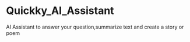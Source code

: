 # Quickky_AI_Assistant
 AI Assistant to answer your question,summarize text and create a story or poem
